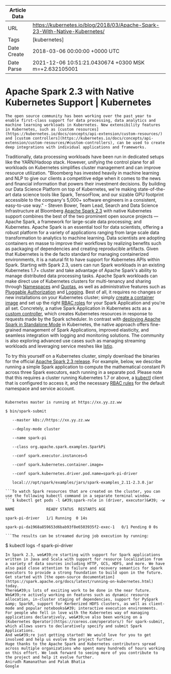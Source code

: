 |             Article Data             ||
| ----------------- | ----------------- |
| URL               | https://kubernetes.io/blog/2018/03/Apache-Spark-23-With-Native-Kubernetes/        |
| Tags              | [kubernetes]       |
| Date Create       | 2018-03-06 00:00:00 &#43;0000 UTC |
| Date Parse        | 2021-12-06 10:51:21.0430674 &#43;0300 MSK m=&#43;2.632105001  |

# Apache Spark 2.3 with Native Kubernetes Support | Kubernetes

	
	
	
	
	The open source community has been working over the past year to enable first-class support for data processing, data analytics and machine learning workloads in Kubernetes. New extensibility features in Kubernetes, such as [custom resources](https://kubernetes.io/docs/concepts/api-extension/custom-resources/) and [custom controllers](https://kubernetes.io/docs/concepts/api-extension/custom-resources/#custom-controllers), can be used to create deep integrations with individual applications and frameworks.
Traditionally, data processing workloads have been run in dedicated setups like the YARN/Hadoop stack. However, unifying the control plane for all workloads on Kubernetes simplifies cluster management and can improve resource utilization.
&#34;Bloomberg has invested heavily in machine learning and NLP to give our clients a competitive edge when it comes to the news and financial information that powers their investment decisions. By building our Data Science Platform on top of Kubernetes, we&#39;re making state-of-the-art data science tools like Spark, TensorFlow, and our sizable GPU footprint accessible to the company&#39;s 5,000&#43; software engineers in a consistent, easy-to-use way.&#34; - Steven Bower, Team Lead, Search and Data Science Infrastructure at Bloomberg
[Apache Spark 2.3](http://spark.apache.org/releases/spark-release-2-3-0.html) with native Kubernetes support combines the best of the two prominent open source projects — Apache Spark, a framework for large-scale data processing; and Kubernetes.
Apache Spark is an essential tool for data scientists, offering a robust platform for a variety of applications ranging from large scale data transformation to analytics to machine learning. Data scientists are adopting containers en masse to improve their workflows by realizing benefits such as packaging of dependencies and creating reproducible artifacts. Given that Kubernetes is the de facto standard for managing containerized environments, it is a natural fit to have support for Kubernetes APIs within Spark.
Starting with Spark 2.3, users can run Spark workloads in an existing Kubernetes 1.7&#43; cluster and take advantage of Apache Spark&#39;s ability to manage distributed data processing tasks. Apache Spark workloads can make direct use of Kubernetes clusters for multi-tenancy and sharing through [Namespaces](https://kubernetes.io/docs/concepts/overview/working-with-objects/namespaces/) and [Quotas](https://kubernetes.io/docs/concepts/policy/resource-quotas/), as well as administrative features such as [Pluggable Authorization](https://kubernetes.io/docs/admin/authorization/) and [Logging](https://kubernetes.io/docs/concepts/cluster-administration/logging/). Best of all, it requires no changes or new installations on your Kubernetes cluster; simply [create a container image](https://spark.apache.org/docs/latest/running-on-kubernetes.html#docker-images) and set up the right [RBAC roles](https://spark.apache.org/docs/latest/running-on-kubernetes.html#rbac) for your Spark Application and you&#39;re all set.
Concretely, a native Spark Application in Kubernetes acts as a [custom controller](https://kubernetes.io/docs/concepts/api-extension/custom-resources/#custom-controllers), which creates Kubernetes resources in response to requests made by the Spark scheduler. In contrast with [deploying Apache Spark in Standalone Mode](https://kubernetes.io/blog/2016/03/using-Spark-and-Zeppelin-to-process-Big-Data-on-Kubernetes) in Kubernetes, the native approach offers fine-grained management of Spark Applications, improved elasticity, and seamless integration with logging and monitoring solutions. The community is also exploring advanced use cases such as managing streaming workloads and leveraging service meshes like [Istio](https://istio.io/).

To try this yourself on a Kubernetes cluster, simply download the binaries for the official [Apache Spark 2.3 release](https://spark.apache.org/downloads.html). For example, below, we describe running a simple Spark application to compute the mathematical constant Pi across three Spark executors, each running in a separate pod. Please note that this requires a cluster running Kubernetes 1.7 or above, a [kubectl](https://kubernetes.io/docs/tasks/tools/install-kubectl/) client that is configured to access it, and the necessary [RBAC rules](https://spark.apache.org/docs/latest/running-on-kubernetes.html#rbac) for the default namespace and service account.
```$ kubectl cluster-info  

Kubernetes master is running at https://xx.yy.zz.ww

$ bin/spark-submit

   --master k8s://https://xx.yy.zz.ww

   --deploy-mode cluster

   --name spark-pi

   --class org.apache.spark.examples.SparkPi

   --conf spark.executor.instances=5

   --conf spark.kubernetes.container.image=

   --conf spark.kubernetes.driver.pod.name=spark-pi-driver

   local:///opt/spark/examples/jars/spark-examples_2.11-2.3.0.jar

```To watch Spark resources that are created on the cluster, you can use the following kubectl command in a separate terminal window.
```$ kubectl get pods -l &#39;spark-role in (driver, executor)&#39; -w

NAME              READY STATUS  RESTARTS AGE

spark-pi-driver   1/1 Running  0 14s

spark-pi-da1968a859653d6bab93f8e6503935f2-exec-1   0/1 Pending 0 0s

```The results can be streamed during job execution by running:
```
$ kubectl logs -f spark-pi-driver

```When the application completes, you should see the computed value of Pi in the driver logs.
In Spark 2.3, we&#39;re starting with support for Spark applications written in Java and Scala with support for resource localization from a variety of data sources including HTTP, GCS, HDFS, and more. We have also paid close attention to failure and recovery semantics for Spark executors to provide a strong foundation to build upon in the future. Get started with [the open-source documentation](https://spark.apache.org/docs/latest/running-on-kubernetes.html) today.
There&#39;s lots of exciting work to be done in the near future. We&#39;re actively working on features such as dynamic resource allocation, in-cluster staging of dependencies, support for PySpark &amp; SparkR, support for Kerberized HDFS clusters, as well as client-mode and popular notebooks&#39; interactive execution environments. For people who fell in love with the Kubernetes way of managing applications declaratively, we&#39;ve also been working on a [Kubernetes Operator](https://coreos.com/operators/) for spark-submit, which allows users to declaratively specify and submit Spark Applications.
And we&#39;re just getting started! We would love for you to get involved and help us evolve the project further.
Huge thanks to the Apache Spark and Kubernetes contributors spread across multiple organizations who spent many hundreds of hours working on this effort. We look forward to seeing more of you contribute to the project and help it evolve further.
Anirudh Ramanathan and Palak Bhatia
Google


	

	


